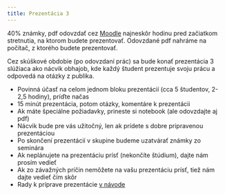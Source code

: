 ```yaml
---
title: Prezentácia 3
---
```


40% známky, pdf odovzdať cez [Moodle](https://moodle.uniba.sk/mod/assign/view.php?id=103692) najneskôr
hodinu pred začiatkom stretnutia, na ktorom budete prezentovať. Odovzdané pdf nahráme
na počítač, z ktorého budete prezentovať. 
<!-- 50% známky INF,  [Moodle](https://moodle.uniba.sk/mod/assign/view.php?id=64199) -->

Cez skúškové obdobie (po odovzdaní prác) sa bude konať prezentácia 3
slúžiaca ako nácvik obhajob, kde každý študent prezentuje svoju prácu
a odpovedá na otázky z publika.

  - Povinná účasť na celom jednom bloku prezentácií (cca 5 študentov,
    2-2,5 hodiny), príďte načas
  - 15 minút prezentácia, potom otázky, komentáre k prezentácii
  - Ak máte špeciálne požiadavky, prineste si notebook (ale odovzdajte
    aj pdf)
  - Nácvik bude pre vás užitočný, len ak prídete s dobre pripravenou
    prezentáciou
  - Po skončení prezentácií v skupine budeme uzatvárať známky zo
    seminára
  - Ak neplánujete na prezentáciu prísť (nekončíte štúdium), dajte nám
    prosím vedieť
  - Ak zo závažných príčin nemôžete na vašu prezentáciu prísť, tiež nám
    dajte vedieť čím skôr
  - Rady k príprave prezentácie [v
    návode](./Obhajoba,_prezent%C3%A1cia_vlastn%C3%BDch_v%C3%BDsledkov.md)